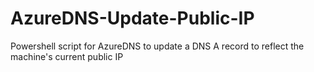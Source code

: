 # AzureDNS-Update-Public-IP
Powershell script for AzureDNS to update a DNS A record to reflect the machine's current public IP
